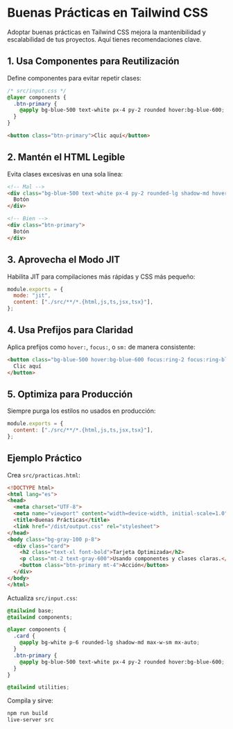 # Buenas Prácticas en Tailwind CSS

Adoptar buenas prácticas en Tailwind CSS mejora la mantenibilidad y escalabilidad de tus proyectos. Aquí tienes recomendaciones clave.

## 1. Usa Componentes para Reutilización

Define componentes para evitar repetir clases:

```css
/* src/input.css */
@layer components {
  .btn-primary {
    @apply bg-blue-500 text-white px-4 py-2 rounded hover:bg-blue-600;
  }
}
```

```html
<button class="btn-primary">Clic aquí</button>
```

## 2. Mantén el HTML Legible

Evita clases excesivas en una sola línea:

```html
<!-- Mal -->
<div class="bg-blue-500 text-white px-4 py-2 rounded-lg shadow-md hover:bg-blue-600 text-center font-bold mt-4">
  Botón
</div>

<!-- Bien -->
<div class="btn-primary">
  Botón
</div>
```

## 3. Aprovecha el Modo JIT

Habilita JIT para compilaciones más rápidas y CSS más pequeño:

```javascript
module.exports = {
  mode: "jit",
  content: ["./src/**/*.{html,js,ts,jsx,tsx}"],
};
```

## 4. Usa Prefijos para Claridad

Aplica prefijos como `hover:`, `focus:`, o `sm:` de manera consistente:

```html
<button class="bg-blue-500 hover:bg-blue-600 focus:ring-2 focus:ring-blue-300">
  Clic aquí
</button>
```

## 5. Optimiza para Producción

Siempre purga los estilos no usados en producción:

```javascript
module.exports = {
  content: ["./src/**/*.{html,js,ts,jsx,tsx}"],
};
```

## Ejemplo Práctico

Crea `src/practicas.html`:

```html
<!DOCTYPE html>
<html lang="es">
<head>
  <meta charset="UTF-8">
  <meta name="viewport" content="width=device-width, initial-scale=1.0">
  <title>Buenas Prácticas</title>
  <link href="/dist/output.css" rel="stylesheet">
</head>
<body class="bg-gray-100 p-8">
  <div class="card">
    <h2 class="text-xl font-bold">Tarjeta Optimizada</h2>
    <p class="mt-2 text-gray-600">Usando componentes y clases claras.</p>
    <button class="btn-primary mt-4">Acción</button>
  </div>
</body>
</html>
```

Actualiza `src/input.css`:

```css
@tailwind base;
@tailwind components;

@layer components {
  .card {
    @apply bg-white p-6 rounded-lg shadow-md max-w-sm mx-auto;
  }
  .btn-primary {
    @apply bg-blue-500 text-white px-4 py-2 rounded hover:bg-blue-600;
  }
}

@tailwind utilities;
```

Compila y sirve:

```bash
npm run build
live-server src
```

